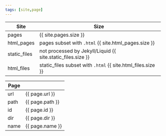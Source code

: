 ```yaml
---
tags: [site,page]
---
```

Site | Size |
---|---|
pages | {{ site.pages.size }}
html_pages | pages subset with `.html` {{ site.html_pages.size }}
static_files | not processed by Jekyll/Liquid {{ site.static_files.size }}
html_files | static_files subset with `.html` {{ site.html_files.size }}

Page ||
---|---|
url | {{ page.url }}
path | {{ page.path }}
id | {{ page.id }}
dir | {{ page.dir }}
name | {{ page.name }}

